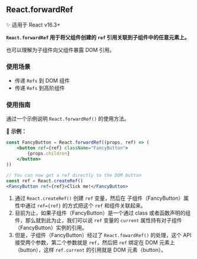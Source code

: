 ## React.forwardRef

✨ 适用于 React v16.3+

**`React.forwardRef` 用于将父组件创建的 `ref` 引用关联到子组件中的任意元素上。**

也可以理解为子组件向父组件暴露 DOM 引用。

### 使用场景

* 传递 `Refs` 到 DOM 组件
* 传递 `Refs` 到高阶组件

### 使用指南

通过一个示例说明 `React.forwardRef()` 的使用方法。

🌰 **示例：**

```jsx
const FancyButton = React.forwardRef((props, ref) => (
	<button ref={ref} className="FancyButton">
    	{props.children}
    </button>
))

// You can now get a ref directly to the DOM button
const ref = React.createRef()
<FancyButton ref={ref}>Click me!</FancyButton>
```

1. 通过 `React.createRef()` 创建 `ref` 变量，然后在 子组件（FancyButton）属性中通过 `ref={ref}` 的方式把这个 `ref` 和组件关联起来。
2. 目前为止，如果子组件（FancyButton）是一个通过 class 或者函数声明的组件，那么就到此为止，我们可以说 `ref` 变量的 `current` 属性持有对子组件（FancyButton）实例的引用。
3. 但是，子组件（FancyButton）经过了 `React.fowardRef()` 的处理，这个 API 接受两个参数，第二个参数就是 `ref`，然后把 `ref` 绑定在 DOM 元素上（button），这样 `ref.current` 的引用就是 DOM 元素（button）。